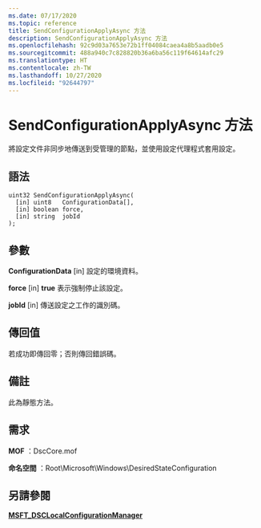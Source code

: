```yaml
---
ms.date: 07/17/2020
ms.topic: reference
title: SendConfigurationApplyAsync 方法
description: SendConfigurationApplyAsync 方法
ms.openlocfilehash: 92c9d03a7653e72b1ff04084caea4a8b5aadb0e5
ms.sourcegitcommit: 488a940c7c828820b36a6ba56c119f64614afc29
ms.translationtype: HT
ms.contentlocale: zh-TW
ms.lasthandoff: 10/27/2020
ms.locfileid: "92644797"
---
```

# <a name="sendconfigurationapplyasync-method"></a>SendConfigurationApplyAsync 方法

將設定文件非同步地傳送到受管理的節點，並使用設定代理程式套用設定。

## <a name="syntax"></a>語法

```mof
uint32 SendConfigurationApplyAsync(
  [in] uint8   ConfigurationData[],
  [in] boolean force,
  [in] string  jobId
);
```

## <a name="parameters"></a>參數

**ConfigurationData** \[in\] 設定的環境資料。

**force** \[in\] **true** 表示強制停止該設定。

**jobId** \[in\] 傳送設定之工作的識別碼。

## <a name="return-value"></a>傳回值

若成功即傳回零；否則傳回錯誤碼。

## <a name="remarks"></a>備註

此為靜態方法。

## <a name="requirements"></a>需求

**MOF** ：DscCore.mof

**命名空間** ：Root\Microsoft\Windows\DesiredStateConfiguration

## <a name="see-also"></a>另請參閱

[**MSFT_DSCLocalConfigurationManager**](msft-dsclocalconfigurationmanager.md)
